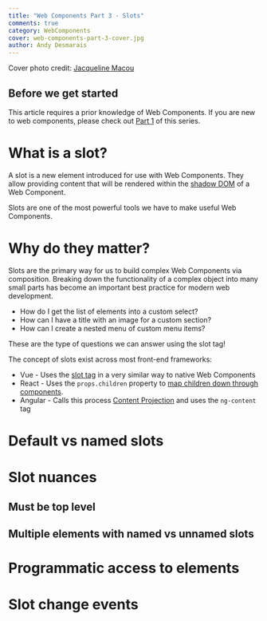 ```yaml
---
title: "Web Components Part 3 - Slots"
comments: true
category: WebComponents
cover: web-components-part-3-cover.jpg
author: Andy Desmarais
---
```


Cover photo credit: [Jacqueline Macou](https://pixabay.com/users/jackmac34-483877)

## Before we get started

This article requires a prior knowledge of Web Components. If you are new to web components, please check out [Part 1](/web-components-part-1) of this series.

# What is a slot?

A slot is a new element introduced for use with Web Components. They allow providing content that will be rendered within the [shadow DOM](/web-components-part-1/#shadow-dom) of a Web Component.

Slots are one of the most powerful tools we have to make useful Web Components.

# Why do they matter?

Slots are the primary way for us to build complex Web Components via composition. Breaking down the functionality of a complex object into many small parts has become an important best practice for modern web development.

- How do I get the list of elements into a custom select?
- How can I have a title with an image for a custom section?
- How can I create a nested menu of custom menu items?

These are the type of questions we can answer using the slot tag!

The concept of slots exist across most front-end frameworks:

- Vue - Uses the [slot tag](https://vuejs.org/v2/guide/components-slots.html) in a very similar way to native Web Components
- React - Uses the `props.children` property to [map children down through components](https://reactjs.org/docs/composition-vs-inheritance.html).
- Angular - Calls this process [Content Projection](https://blog.angular-university.io/angular-ng-content/) and uses the `ng-content` tag


# Default vs named slots
# Slot nuances
## Must be top level
## Multiple elements with named vs unnamed slots
# Programmatic access to elements
# Slot change events
